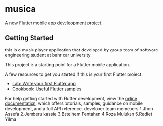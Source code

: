 # musica

A new Flutter mobile app develeopment project.

## Getting Started

this is a music player application that developed by group team of software engineering student at bahr dar university

This project is a starting point for a Flutter mobile application.

A few resources to get you started if this is your first Flutter project:

- [Lab: Write your first Flutter app](https://docs.flutter.dev/get-started/codelab)
- [Cookbook: Useful Flutter samples](https://docs.flutter.dev/cookbook)

For help getting started with Flutter development, view the
[online documentation](https://docs.flutter.dev/), which offers tutorials,
samples, guidance on mobile development, and a full API reference.
developer team memebers
1.Jhon Assefa
2.Jemberu kassie
3.Betelhem Fentahun
4.Roza Muluken
5.Rediet Yilma
